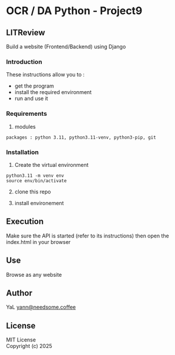 # OCR / DA Python - Project9

## LITReview

Build a website (Frontend/Backend) using Django

### Introduction

These instructions allow you to :
- get the program
- install the required environment
- run and use it

### Requirements

1. modules
```
packages : python 3.11, python3.11-venv, python3-pip, git
```

### Installation

1. Create the virtual environment
```
python3.11 -m venv env
source env/bin/activate
```
2. clone this repo

3. install environement 

## Execution

Make sure the API is started (refer to its instructions) then open the index.html in your browser


## Use  
Browse as any website

## Author

YaL  <yann@needsome.coffee>

## License

MIT License  
Copyright (c) 2025 